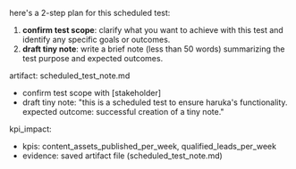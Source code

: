here's a 2-step plan for this scheduled test:

1. **confirm test scope**: clarify what you want to achieve with this test and identify any specific goals or outcomes.
2. **draft tiny note**: write a brief note (less than 50 words) summarizing the test purpose and expected outcomes.

artifact: 
scheduled_test_note.md
- confirm test scope with [stakeholder]
- draft tiny note: "this is a scheduled test to ensure haruka's functionality. expected outcome: successful creation of a tiny note."

kpi_impact:
- kpis: content_assets_published_per_week, qualified_leads_per_week
- evidence: saved artifact file (scheduled_test_note.md)